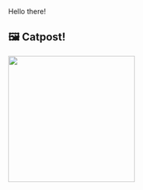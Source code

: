 Hello there!



## 🖼️ Catpost!

<sub>
    <img src="https://cdn2.thecatapi.com/images/4lIITqYx6.png" height="256">
</sub>

